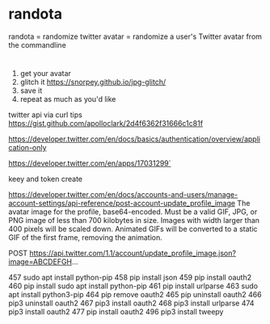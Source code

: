 # randota
randota = randomize twitter avatar = randomize a user's Twitter avatar from the commandline
# 

1) get your avatar
2) glitch it https://snorpey.github.io/jpg-glitch/
3) save it
4) repeat as much as you'd like


twitter api via curl
tips https://gist.github.com/apolloclark/2d4f6362f31666c1c81f

https://developer.twitter.com/en/docs/basics/authentication/overview/application-only


https://developer.twitter.com/en/apps/17031299`

keey and token create



https://developer.twitter.com/en/docs/accounts-and-users/manage-account-settings/api-reference/post-account-update_profile_image
The avatar image for the profile, base64-encoded. Must be a valid GIF, JPG, or PNG image of less than 700 kilobytes in size. Images with width larger than 400 pixels will be scaled down. Animated GIFs will be converted to a static GIF of the first frame, removing the animation.


POST https://api.twitter.com/1.1/account/update_profile_image.json?image=ABCDEFGH...


  457  sudo apt install python-pip
  458  pip install json
  459  pip install oauth2
  460  pip install sudo apt install python-pip
  461  pip install urlparse
  463  sudo apt install python3-pip
  464  pip remove oauth2
  465  pip uninstall oauth2
  466  pip3 uninstall oauth2
  467  pip3 install oauth2
  468  pip3 install urlparse
  474  pip3 install oauth2
  477  pip install oauth2
  496  pip3 install tweepy

